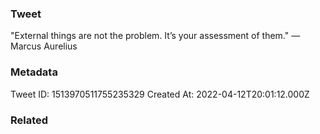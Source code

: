 ### Tweet
"External things are not the problem. It’s your assessment of them." — Marcus Aurelius

### Metadata
Tweet ID: 1513970511755235329
Created At: 2022-04-12T20:01:12.000Z

### Related

